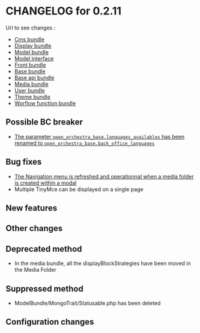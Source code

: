 # CHANGELOG for 0.2.11

Url to see changes : 

 - [Cms bundle](https://github.com/open-orchestra/open-orchestra-cms-bundle/compare/v0.2.10...v0.2.11)
 - [Display bundle](https://github.com/open-orchestra/open-orchestra-display-bundle/compare/v0.2.10...v0.2.11)
 - [Model bundle](https://github.com/open-orchestra/open-orchestra-model-bundle/compare/v0.2.10...v0.2.11)
 - [Model interface](https://github.com/open-orchestra/open-orchestra-model-interface/compare/v0.2.10...v0.2.11)
 - [Front bundle](https://github.com/open-orchestra/open-orchestra-front-bundle/compare/v0.2.10...v0.2.11)
 - [Base bundle](https://github.com/open-orchestra/open-orchestra-base-bundle/compare/v0.2.10...v0.2.11)
 - [Base api bundle](https://github.com/open-orchestra/open-orchestra-base-api-bundle/compare/v0.2.10...v0.2.11)
 - [Media bundle](https://github.com/open-orchestra/open-orchestra-media-bundle/compare/v0.2.10...v0.2.11)
 - [User bundle](https://github.com/open-orchestra/open-orchestra-user-bundle/compare/v0.2.10...v0.2.11)
 - [Theme bundle](https://github.com/open-orchestra/open-orchestra-theme-bundle/compare/v0.2.10...v0.2.11)
 - [Worflow function bundle](https://github.com/open-orchestra/open-orchestra-worflow-function-bundle/compare/v0.2.10...v0.2.11)

## Possible BC breaker

 - [The parameter `open_orchestra_base.languages_availables` has been renamed 
 to `open_orchestra_base.back_office_languages`](https://trello.com/c/yw7sJM8X/1047-0-5-refacto-basebundle-renommer-le-parametre-open-orchestra-base-languages-availables-en-open-orchestra-base-back-office-languag)

## Bug fixes
 - [The Navigation menu is refreshed and operationnal when a media folder is created within a modal](https://trello.com/c/bGFbI3z8/1020-3-etq-ubo-lorsque-je-cree-un-folder-dans-la-modal-de-mediatheque-celui-ci-apparait-dans-le-menu-de-gauche)
 - Multiple TinyMce can be displayed on a single page

## New features

## Other changes

## Deprecated method

 - In the media bundle, all the displayBlockStrategies have been moved in the Media Folder

## Suppressed method

 - ModelBundle/MongoTrait/Statusable.php has been deleted

## Configuration changes
